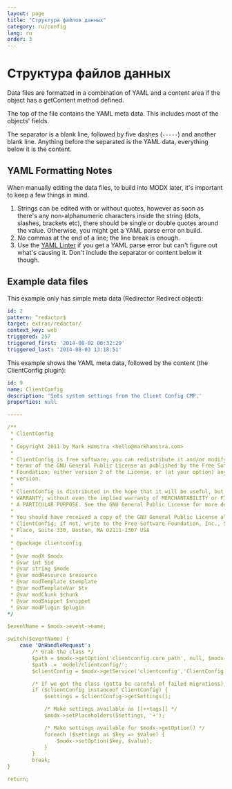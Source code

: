```yaml
---
layout: page
title: "Структура файлов данных"
category: ru/config
lang: ru
order: 3
---
```


# Структура файлов данных

Data files are formatted in a combination of YAML and a content area if the object has a getContent method defined.

The top of the file contains the YAML meta data. This includes most of the objects' fields. 

The separator is a blank line, followed by five dashes (`-----`) and another blank line. Anything before the separated is the YAML data, everything below it is the content.

## YAML Formatting Notes

When manually editing the data files, to build into MODX later, it's important to keep a few things in mind.

1. Strings can be edited with or without quotes, however as soon as there's any non-alphanumeric characters inside the string (dots, slashes, brackets etc), there should be single or double quotes around the value. Otherwise, you might get a YAML parse error on build.
2. _No_ commas at the end of a line; the line break is enough.
3. Use the [YAML Linter](http://www.yamllint.com/) if you get a YAML parse error but can't figure out what's causing it. Don't include the separator or content below it though.

## Example data files

This example only has simple meta data (Redirector Redirect object):

```yaml
id: 2
pattern: ^redactor$
target: extras/redactor/
context_key: web
triggered: 257
triggered_first: '2014-08-02 06:32:29'
triggered_last: '2014-08-03 13:18:51'
```

This example shows the YAML meta data, followed by the content (the ClientConfig plugin):

```yaml
id: 9
name: ClientConfig
description: 'Sets system settings from the Client Config CMP.'
properties: null

-----

/**
 * ClientConfig
 *
 * Copyright 2011 by Mark Hamstra <hello@markhamstra.com>
 *
 * ClientConfig is free software; you can redistribute it and/or modify it under the
 * terms of the GNU General Public License as published by the Free Software
 * Foundation; either version 2 of the License, or (at your option) any later
 * version.
 *
 * ClientConfig is distributed in the hope that it will be useful, but WITHOUT ANY
 * WARRANTY; without even the implied warranty of MERCHANTABILITY or FITNESS FOR
 * A PARTICULAR PURPOSE. See the GNU General Public License for more details.
 *
 * You should have received a copy of the GNU General Public License along with
 * ClientConfig; if not, write to the Free Software Foundation, Inc., 59 Temple
 * Place, Suite 330, Boston, MA 02111-1307 USA
 *
 * @package clientconfig
 *
 * @var modX $modx
 * @var int $id
 * @var string $mode
 * @var modResource $resource
 * @var modTemplate $template
 * @var modTemplateVar $tv
 * @var modChunk $chunk
 * @var modSnippet $snippet
 * @var modPlugin $plugin
*/

$eventName = $modx->event->name;

switch($eventName) {
    case 'OnHandleRequest':
        /* Grab the class */
        $path = $modx->getOption('clientconfig.core_path', null, $modx->getOption('core_path') . 'components/clientconfig/');
        $path .= 'model/clientconfig/';
        $clientConfig = $modx->getService('clientconfig','ClientConfig', $path);

        /* If we got the class (gotta be careful of failed migrations), grab settings and go! */
        if ($clientConfig instanceof ClientConfig) {
            $settings = $clientConfig->getSettings();

            /* Make settings available as [[++tags]] */
            $modx->setPlaceholders($settings, '+');

            /* Make settings available for $modx->getOption() */
            foreach ($settings as $key => $value) {
                $modx->setOption($key, $value);
            }
        }
        break;
}

return;
```


